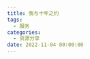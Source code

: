 ```yaml
---
title: 我与十年之约
tags:
  - 服务
categories:
  - 资源分享
date: 2022-11-04 00:00:00
---
```


> 

<!-- more -->

## 